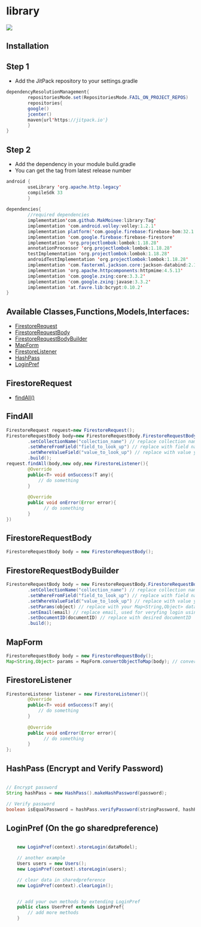 # library

[![](https://jitpack.io/v/MakMoinee/library.svg)](https://jitpack.io/#MakMoinee/library)

## Installation

## Step 1

- Add the JitPack repository to your settings.gradle

```java
dependencyResolutionManagement{
        repositoriesMode.set(RepositoriesMode.FAIL_ON_PROJECT_REPOS)
        repositories{
        google()
        jcenter()
        maven{url'https://jitpack.io'}
        }
}
```

## Step 2

- Add the dependency in your module build.gradle
- You can get the tag from latest release number

```java
android {
        useLibrary 'org.apache.http.legacy'
        compileSdk 33
        }
        
dependencies{
        //required dependencies
        implementation'com.github.MakMoinee:library:Tag'
        implementation 'com.android.volley:volley:1.2.1'
        implementation platform('com.google.firebase:firebase-bom:32.1.0')
        implementation 'com.google.firebase:firebase-firestore'
        implementation 'org.projectlombok:lombok:1.18.28'
        annotationProcessor 'org.projectlombok:lombok:1.18.28'
        testImplementation 'org.projectlombok:lombok:1.18.28'
        androidTestImplementation 'org.projectlombok:lombok:1.18.28'
        implementation 'com.fasterxml.jackson.core:jackson-databind:2.11.1'
        implementation 'org.apache.httpcomponents:httpmime:4.5.13'
        implementation 'com.google.zxing:core:3.3.2'
        implementation 'com.google.zxing:javase:3.3.2'
        implementation 'at.favre.lib:bcrypt:0.10.2'
}
```


## Available Classes,Functions,Models,Interfaces:

- [FirestoreRequest](https://github.com/MakMoinee/library/#FirestoreRequest)
- [FirestoreRequestBody](/#FirestoreRequestBody)
- [FirestoreRequestBodyBuilder](/#FirestoreRequestBodyBuilder)
- [MapForm](/#MapForm)
- [FirestoreListener](/#FirestoreListener)
- [HashPass](/#HashPass)
- [LoginPref](/#LoginPref)

## FirestoreRequest
- [findAll()](/#FindAll)


## FindAll
```java
FirestoreRequest request=new FirestoreRequest();
FirestoreRequestBody body=new FirestoreRequestBody.FirestoreRequestBody()
        .setCollectionName("collection_name") // replace collection name
        .setWhereFromField("field_to_look_up") // replace with field name you're looking up
        .setWhereValueField("value_to_look_up") // replace with value you're looking up
        .build();
request.findAll(body,new ody,new FirestoreListener(){
        @Override
        public<T> void onSuccess(T any){
            // do something
        }
        
        @Override
        public void onError(Error error){
              // do something
        }
})
```

## FirestoreRequestBody
```java
FirestoreRequestBody body = new FirestoreRequestBody();
```

## FirestoreRequestBodyBuilder
```java
FirestoreRequestBody body = new FirestoreRequestBody.FirestoreRequestBodyBuilder()
        .setCollectionName("collection_name") // replace collection name
        .setWhereFromField("field_to_look_up") // replace with field name you're looking up
        .setWhereValueField("value_to_look_up") // replace with value you're looking up
        .setParams(object) // replace with your Map<String,Object> data;
        .setEmail(email) // replace email, used for veryfing login using email
        .setDocumentID(documentID) // replace with desired documentID
        .build();
```
## MapForm
```java
FirestoreRequestBody body = new FirestoreRequestBody();
Map<String,Object> params = MapForm.convertObjectToMap(body); // convert data model to Map<String,Object>
```

## FirestoreListener
```java
FirestoreListener listener = new FirestoreListener(){
        @Override
        public<T> void onSuccess(T any){
            // do something
        }
        
        @Override
        public void onError(Error error){
              // do something
        }
};
```

## HashPass (Encrypt and Verify Password)
```java

// Encrypt password
String hashPass = new HashPass().makeHashPassword(password);

// Verify password 
boolean isEqualPassword = hashPass.verifyPassword(stringPassword, hashPassword);

```

## LoginPref (On the go sharedpreference)
```java

    new LoginPref(context).storeLogin(dataModel);

    // another example
    Users users = new Users();
    new LoginPref(context).storeLogin(users);

    // clear data in sharedpreference
    new LoginPref(context).clearLogin();


    // add your own methods by extending LoginPref
    public class UserPref extends LoginPref{
        // add more methods
    }

```


